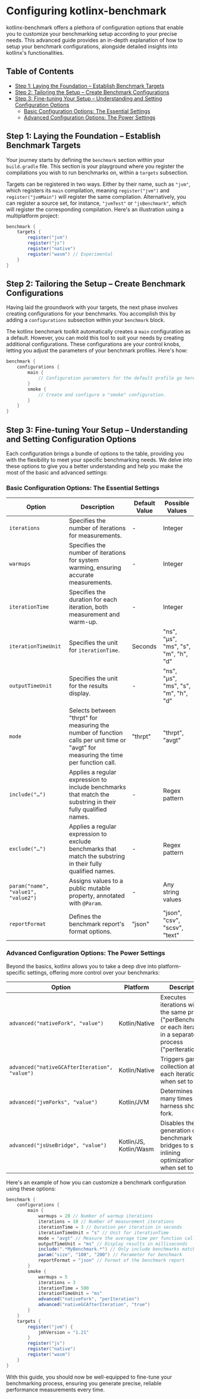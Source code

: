 # Configuring kotlinx-benchmark

kotlinx-benchmark offers a plethora of configuration options that enable you to customize your benchmarking setup according to your precise needs. This advanced guide provides an in-depth explanation of how to setup your benchmark configurations, alongside detailed insights into kotlinx's functionalities.

## Table of Contents

- [Step 1: Laying the Foundation – Establish Benchmark Targets](#step-1)
- [Step 2: Tailoring the Setup – Create Benchmark Configurations](#step-2)
- [Step 3: Fine-tuning Your Setup – Understanding and Setting Configuration Options](#step-3)
  - [Basic Configuration Options: The Essential Settings](#step-3a)
  - [Advanced Configuration Options: The Power Settings](#step-3b)

## Step 1: Laying the Foundation – Establish Benchmark Targets <a name="step-1"></a>

Your journey starts by defining the `benchmark` section within your `build.gradle` file. This section is your playground where you register the compilations you wish to run benchmarks on, within a `targets` subsection.

Targets can be registered in two ways. Either by their name, such as `"jvm"`, which registers its `main` compilation, meaning `register("jvm")` and `register("jvmMain")` will register the same compilation. Alternatively, you can register a source set, for instance, `"jvmTest"` or `"jsBenchmark"`, which will register the corresponding compilation. Here's an illustration using a multiplatform project:

```groovy
benchmark {
    targets {
        register("jvm") 
        register("js")
        register("native")
        register("wasm") // Experimental
    }
}
```

## Step 2: Tailoring the Setup – Create Benchmark Configurations <a name="step-2"></a>

Having laid the groundwork with your targets, the next phase involves creating configurations for your benchmarks. You accomplish this by adding a `configurations` subsection within your `benchmark` block.

The kotlinx benchmark toolkit automatically creates a `main` configuration as a default. However, you can mold this tool to suit your needs by creating additional configurations. These configurations are your control knobs, letting you adjust the parameters of your benchmark profiles. Here's how:

```groovy
benchmark {
    configurations {
        main { 
            // Configuration parameters for the default profile go here
        }
        smoke { 
            // Create and configure a "smoke" configuration.
        }       
    }
}
```

## Step 3: Fine-tuning Your Setup – Understanding and Setting Configuration Options <a name="step-3"></a>

Each configuration brings a bundle of options to the table, providing you with the flexibility to meet your specific benchmarking needs. We delve into these options to give you a better understanding and help you make the most of the basic and advanced settings:

### Basic Configuration Options: The Essential Settings <a name="step-3a"></a>

| Option | Description | Default Value | Possible Values |
| --- | --- | --- | --- |
| `iterations` | Specifies the number of iterations for measurements. | - | Integer |
| `warmups` | Specifies the number of iterations for system warming, ensuring accurate measurements. | - | Integer |
| `iterationTime` | Specifies the duration for each iteration, both measurement and warm-up. | - | Integer |
| `iterationTimeUnit` | Specifies the unit for `iterationTime`. | Seconds | "ns", "μs", "ms", "s", "m", "h", "d" |
| `outputTimeUnit` | Specifies the unit for the results display. | - | "ns", "μs", "ms", "s", "m", "h", "d" |
| `mode` | Selects between "thrpt" for measuring the number of function calls per unit time or "avgt" for measuring the time per function call. | "thrpt" | "thrpt", "avgt" |
| `include("…")` | Applies a regular expression to include benchmarks that match the substring in their fully qualified names. | - | Regex pattern |
| `exclude("…")` | Applies a regular expression to exclude benchmarks that match the substring in their fully qualified names. | - | Regex pattern |
| `param("name", "value1", "value2")` | Assigns values to a public mutable property, annotated with `@Param`. | - | Any string values |
| `reportFormat` | Defines the benchmark report's format options. | "json" | "json", "csv", "scsv", "text" |

### Advanced Configuration Options: The Power Settings <a name="step-3b"></a>

Beyond the basics, kotlinx allows you to take a deep dive into platform-specific settings, offering more control over your benchmarks:

| Option | Platform | Description | Default Value | Possible Values |
| --- | --- | --- | --- | --- |
| `advanced("nativeFork", "value")` | Kotlin/Native | Executes iterations within the same process ("perBenchmark") or each iteration in a separate process ("perIteration"). | "perBenchmark" | "perBenchmark", "perIteration" |
| `advanced("nativeGCAfterIteration", "value")` | Kotlin/Native | Triggers garbage collection after each iteration when set to `true`. | `false` | `true`, `false` |
| `advanced("jvmForks", "value")` | Kotlin/JVM | Determines how many times the harness should fork. | "1" | "0" (no fork), "1", "definedByJmh" (JMH decides) |
| `advanced("jsUseBridge", "value")` | Kotlin/JS, Kotlin/Wasm | Disables the generation of benchmark bridges to stop inlining optimizations when set to `false`. | - | `true`, `false` |

Here's an example of how you can customize a benchmark configuration using these options:

```groovy
benchmark {
    configurations {
        main { 
            warmups = 20 // Number of warmup iterations
            iterations = 10 // Number of measurement iterations
            iterationTime = 3 // Duration per iteration in seconds
            iterationTimeUnit = "s" // Unit for iterationTime
            mode = "avgt" // Measure the average time per function call
            outputTimeUnit = "ms" // Display results in milliseconds
            include(".*MyBenchmark.*") // Only include benchmarks matching this pattern
            param("size", "100", "200") // Parameter for benchmark
            reportFormat = "json" // Format of the benchmark report
        }
        smoke {
            warmups = 5 
            iterations = 3
            iterationTime = 500
            iterationTimeUnit = "ms"
            advanced("nativeFork", "perIteration")
            advanced("nativeGCAfterIteration", "true")
        }   
    }
    targets {
        register("jvm") {
            jmhVersion = "1.21"
        }
        register("js")
        register("native")
        register("wasm")
    }
}
```

With this guide, you should now be well-equipped to fine-tune your benchmarking process, ensuring you generate precise, reliable performance measurements every time.
